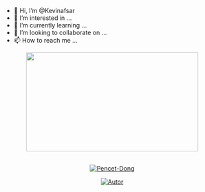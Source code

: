 - 👋 Hi, I’m @Kevinafsar
- 👀 I’m interested in ...
- 🌱 I’m currently learning ...
- 💞️ I’m looking to collaborate on ...
- 📫 How to reach me ...

<!---
Kevinafsar/Kevinafsar is a ✨ special ✨ repository because its `README.md` (this file) appears on your GitHub profile.
You can click the Preview link to take a look at your changes.
--->

<div align="center">


<img src="https://c.tenor.com/D2H0hPltOdYAAAAM/golden-boy-fake-keyboard-programing-coding-paper-book.gif" width="400" height="230"/>
</div>
<br>
<p align="center">
<a href="https://kevinafsar.github.io/kevinbucinx/"><img title="Pencet-Dong" src="https://img.shields.io/badge/-PENCET--DONG-green?colorA=%23ff0000&colorB=%23017e40&style=for-the-badge"></a>
</p>
<p align="center">
<a href="https://instagram.com/kevinafsar_"><img title="Autor" src="https://img.shields.io/badge/Autor-Kevinafsar-orange?style=for-the-badge&logo=github"></a>
</p>
</details>
</p>
